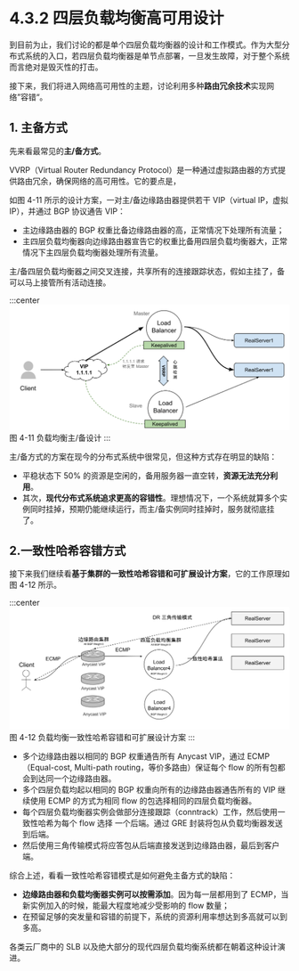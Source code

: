 # 4.3.2 四层负载均衡高可用设计

到目前为止，我们讨论的都是单个四层负载均衡器的设计和工作模式。作为大型分布式系统的入口，若四层负载均衡器是单节点部署，一旦发生故障，对于整个系统而言绝对是毁灭性的打击。

接下来，我们将进入网络高可用性的主题，讨论利用多种**路由冗余技术**实现网络”容错“。

## 1. 主备方式

先来看最常见的**主/备方式**。

VVRP（Virtual Router Redundancy Protocol）是一种通过虚拟路由器的方式提供路由冗余，确保网络的高可用性。它的要点是，

如图 4-11 所示的设计方案，一对主/备边缘路由器提供若干 VIP（virtual IP，虚拟 IP），并通过 BGP 协议通告 VIP：
- 主边缘路由器的 BGP 权重比备边缘路由器的高，正常情况下处理所有流量；
- 主四层负载均衡器向边缘路由器宣告它的权重比备用四层负载均衡器大，正常情况下主四层负载均衡器处理所有流量。

主/备四层负载均衡器之间交叉连接，共享所有的连接跟踪状态，假如主挂了，备可以马上接管所有活动连接。

:::center
  ![](../assets/lvs-ha.svg)<br/>
  图 4-11 负载均衡主/备设计
:::

主/备方式的方案在现今的分布式系统中很常见，但这种方式存在明显的缺陷：
- 平稳状态下 50% 的资源是空闲的，备用服务器一直空转，**资源无法充分利用**。
- 其次，**现代分布式系统追求更高的容错性**。理想情况下，一个系统就算多个实例同时挂掉，预期仍能继续运行，而主/备实例同时挂掉时，服务就彻底挂了。

## 2.一致性哈希容错方式

接下来我们继续看**基于集群的一致性哈希容错和可扩展设计方案**，它的工作原理如图 4-12 所示。

:::center
  ![](../assets/balancer-ha-2.svg)<br/>
  图 4-12 负载均衡一致性哈希容错和可扩展设计方案
:::

- 多个边缘路由器以相同的 BGP 权重通告所有 Anycast VIP，通过 ECMP（Equal-cost, Multi-path routing，等价多路由）保证每个 flow 的所有包都会到达同一个边缘路由器。
- 多个四层负载均起以相同的 BGP 权重向所有的边缘路由器通告所有的 VIP 继续使用 ECMP 的方式为相同 flow 的包选择相同的四层负载均衡器。
- 每个四层负载均衡器实例会做部分连接跟踪（conntrack）工作，然后使用一致性哈希为每个 flow 选择 一个后端。通过 GRE 封装将包从负载均衡器发送到后端。
- 然后使用三角传输模式将应答包从后端直接发送到边缘路由器，最后到客户端。

综合上述，看看一致性哈希容错模式是如何避免主备方式的缺陷：
- **边缘路由器和负载均衡器实例可以按需添加**。因为每一层都用到了 ECMP，当新实例加入的时候，能最大程度地减少受影响的 flow 数量；
- 在预留足够的突发量和容错的前提下，系统的资源利用率想达到多高就可以到多高。

各类云厂商中的 SLB 以及绝大部分的现代四层负载均衡系统都在朝着这种设计演进。
